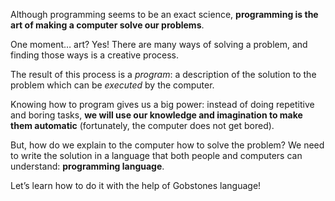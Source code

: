 Although programming seems to be an exact science, **programming is the art of making a computer solve our problems**.
 
One moment… art? Yes! There are many ways of solving a problem, and finding those ways is a creative process.
 
The result of this process is a _program_: a description of the solution to the problem which can be _executed_ by the computer. 

Knowing how to program gives us a big power: instead of doing repetitive and boring tasks, **we will use our knowledge and imagination to make them automatic** (fortunately, the computer does not get bored).
 
But, how do we explain to the computer how to solve the problem? We need to write the solution in a language that both people and computers can understand: **programming language**.
 
Let’s learn how to do it with the help of Gobstones language! 
